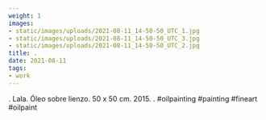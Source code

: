 ```yaml
---
weight: 1
images:
- static/images/uploads/2021-08-11_14-50-50_UTC_1.jpg
- static/images/uploads/2021-08-11_14-50-50_UTC_3.jpg
- static/images/uploads/2021-08-11_14-50-50_UTC_2.jpg
title: .
date: 2021-08-11
tags:
- work
---
```


.
Lala.
Óleo sobre lienzo.
50 x 50 cm.
2015.
.
#oilpainting #painting #fineart #oilpaint
